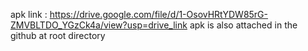 apk link : https://drive.google.com/file/d/1-OsovHRtYDW85rG-ZMVBLTDO_YGzCk4a/view?usp=drive_link
apk is also attached in the github at root directory
